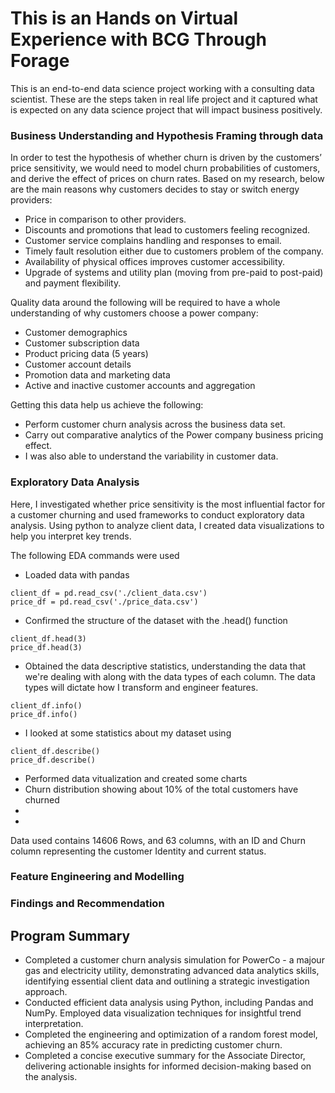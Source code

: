 # This is an Hands on Virtual Experience with BCG Through Forage 
This is an end-to-end data science project working with a consulting data scientist. These are the steps taken in real life project and it captured what is expected on any data science project that will impact business positively. 
### Business Understanding and Hypothesis Framing through data
In order to test the hypothesis of whether churn is driven by the customers’ price sensitivity, we would need to model churn probabilities of customers, and derive the effect of prices on churn rates. 
Based on my research, below are the main reasons why customers decides to stay or switch energy providers:

- Price in comparison to other providers.
- Discounts and promotions that lead to customers feeling recognized.
- Customer service complains handling and responses to email.
- Timely fault resolution either due to customers problem of the company.
- Availability of physical offices improves customer accessibility.
- Upgrade of systems and utility plan (moving from pre-paid to post-paid) and payment flexibility.

Quality data around the following will be required to have a whole understanding of why customers choose a power company:

- Customer demographics
- Customer subscription data
- Product pricing data (5 years)
- Customer account details
- Promotion data and marketing data
- Active and inactive customer accounts and aggregation

Getting this data help us achieve the following:

- Perform customer churn analysis across the business data set.
- Carry out comparative analytics of the Power company business pricing effect.
- I was also able to understand the variability in customer data.
### Exploratory Data Analysis
Here, I investigated whether price sensitivity is the most influential factor for a customer churning and used frameworks to conduct exploratory data analysis. Using python to analyze client data, I
created data visualizations to help you interpret key trends.

The following EDA commands were used
- Loaded data with pandas
```
client_df = pd.read_csv('./client_data.csv')
price_df = pd.read_csv('./price_data.csv')
```
-  Confirmed the structure of the dataset with the .head() function
```
client_df.head(3)
price_df.head(3)
```
-  Obtained the data descriptive statistics, understanding the data that we're dealing with along with the data types of each column. The data types will dictate how I transform and engineer features.
```
client_df.info()
price_df.info()
```
- I looked at some statistics about my dataset using
```
client_df.describe()
price_df.describe()
```
-  Performed data vitualization and created some charts
  -  Churn distribution showing about 10% of the total customers have churned
  -  
-  
Data used contains 14606 Rows, and 63 columns, with an ID and Churn column representing the customer Identity and current status.
### Feature Engineering and Modelling
### Findings and Recommendation

## Program Summary
- Completed a customer churn analysis simulation for PowerCo - a majour gas and electricity utility, demonstrating advanced data analytics skills, identifying essential client data and outlining a strategic investigation approach.
- Conducted efficient data analysis using Python, including Pandas and NumPy. Employed data visualization techniques for insightful trend interpretation.
- Completed the engineering and optimization of a random forest model, achieving an 85% accuracy rate in predicting customer churn.
- Completed a concise executive summary for the Associate Director, delivering actionable insights for informed decision-making based on the analysis.
